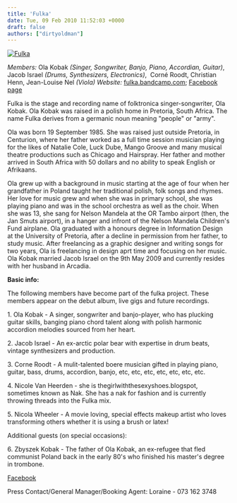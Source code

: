 ```yaml
---
title: 'Fulka'
date: Tue, 09 Feb 2010 11:52:03 +0000
draft: false
authors: ["dirtyoldman"]
---
```


[![](/wp-content/uploads/2010/02/for-web-e1265716071182.jpg "Fulka")](/artists/fulka/for-web/)

_Members:_ Ola Kobak _(Singer, Songwriter, Banjo, Piano, Accordian, Guitar)_, Jacob Israel _(Drums, Synthesizers, Electronics)_,  Corné Roodt, Christian Henn, Jean-Louise Nel _(Viola)_ _Website:_ [fulka.bandcamp.com](http://fulka.bandcamp.com/ "fulka.bandcamp.com"); [Facebook page](http://www.facebook.com/Fulkaband "Fulka on Facebook")

Fulka is the stage and recording name of folktronica singer-songwriter, Ola Kobak. Ola Kobak was raised in a polish home in Pretoria, South Africa. The name Fulka derives from a germanic noun meaning "people" or "army".

Ola was born 19 September 1985. She was raised just outside Pretoria, in Centurion, where her father worked as a full time session musician playing for the likes of Natalie Cole, Luck Dube, Mango Groove and many musical theatre productions such as Chicago and Hairspray. Her father and mother arrived in South Africa with 50 dollars and no ability to speak English or Afrikaans.

Ola grew up with a background in music starting at the age of four when her grandfather in Poland taught her traditional polish, folk songs and rhymes. Her love for music grew and when she was in primary school, she was playing piano and was in the school orchestra as well as the choir. When she was 13, she sang for Nelson Mandela at the OR Tambo airport (then, the Jan Smuts airport), in a hanger and infront of the Nelson Mandela Children's Fund airplane. Ola graduated with a honours degree in Information Design at the University of Pretoria, after a decline in permission from her father, to study music. After freelancing as a graphic designer and writing songs for two years, Ola is freelancing in design aprt time and focusing on her music. Ola Kobak married Jacob Israel on the 9th May 2009 and currently resides with her husband in Arcadia.

**Basic info:**

The following members have become part of the fulka project. These members appear on the debut album, live gigs and future recordings.

1\. Ola Kobak - A singer, songwriter and banjo-player, who has plucking guitar skills, banging piano chord talent along with polish harmonic accordion melodies sourced from her heart.

2\. Jacob Israel - An ex-arctic polar bear with expertise in drum beats, vintage synthesizers and production.

3\. Corne Roodt - A mulit-talented boere musician gifted in playing piano, guitar, bass, drums, accordion, banjo, etc, etc, etc, etc, etc, etc, etc.

4\. Nicole Van Heerden - she is thegirlwiththesexyshoes.blogspot, sometimes known as Nak. She has a nak for fashion and is currently throwing threads into the Fulka mix.

5\. Nicola Wheeler - A movie loving, special effects makeup artist who loves transforming others whether it is using a brush or latex!

Additional guests (on special occasions):

6\. Zbyszek Kobak - The father of Ola Kobak, an ex-refugee that fled communist Poland back in the early 80's who finished his master's degree in trombone.

[Facebook](http://www.facebook.com/pages/Fulka/251276848642)

Press Contact/General Manager/Booking Agent: Loraine - 073 162 3748